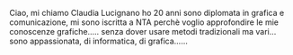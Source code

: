 Ciao, mi chiamo Claudia Lucignano ho 20 anni sono diplomata in grafica e comunicazione, mi sono iscritta a NTA perchè voglio approfondire le mie conoscenze grafiche..... senza dover usare metodi tradizionali ma vari... sono appassionata, di informatica, di grafica......

